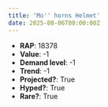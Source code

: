 ```yaml
---
title: 'Mo'' horns Helmet'
date: 2025-08-06T00:00:00Z
---
```

- **RAP**: 18378
- **Value**: -1
- **Demand level**: -1
- **Trend**: -1
- **Projected?**: True
- **Hyped?**: True
- **Rare?**: True
